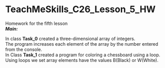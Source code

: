 # TeachMeSkills_C26_Lesson_5_HW
Homework for the fifth lesson  
***Main:***

In class **Task_0** сreated a three-dimensional array of integers.  
The program increases each element of the array by the number entered from the console.  
In Class **Task_1** created a program for coloring a chessboard using a loop.  
Using loops we set array elements have the values ​​B(Black) or W(White).
